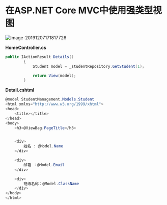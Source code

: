 # 在ASP.NET Core MVC中使用强类型视图

![image-20191207171817726](https://md-1304276643.cos.ap-beijing.myqcloud.com//PicGo/image-20191207171817726.png)

**HomeController.cs**

```c#
public IActionResult Details()
        {
            Student model = _studentRepository.GetStudent(1);

            return View(model);
        }
```

**Detail.cshtml**

```c#
@model StudentManagement.Models.Student
<html xmlns="http://www.w3.org/1999/xhtml">
<head>
    <title></title>
</head>
<body>
    <h3>@ViewBag.PageTitle</h3>


    <div>
        姓名 : @Model.Name
    </div>

    <div>
        邮箱 ：@Model.Email
    </div>

    <div>
        班级名称：@Model.ClassName
    </div>
</body>
</html>
```


